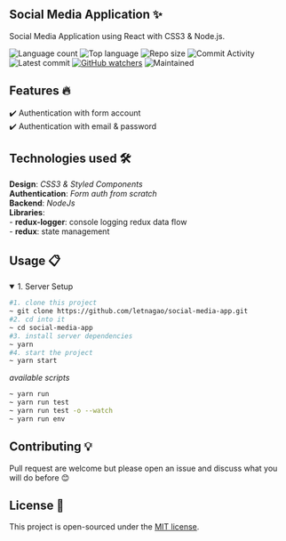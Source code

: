 ## Social Media Application ✨
Social Media Application using React with CSS3 & Node.js.

![Language count](https://img.shields.io/github/languages/count/letnagao/social-media-app?color=green)
![Top language](https://img.shields.io/github/languages/top/letnagao/social-media-app?color=ff69b4)
![Repo size](https://img.shields.io/github/repo-size/letnagao/social-media-app?color=yellow)
![Commit Activity](https://img.shields.io/github/commit-activity/y/letnagao/social-media-app?color=blue)
![Latest commit](https://img.shields.io/github/last-commit/letnagao/social-media-app?color=red)
[![GitHub watchers](https://img.shields.io/github/watchers/letnagao/social-media-app?logo=GitHub)](https://github.com/letnagao/social-media-app/watchers)
![Maintained](https://img.shields.io/maintenance/yes/9999)

## Features 🔥
✔️ Authentication with form account <br />
✔️ Authentication with email & password <br />

## Technologies used 🛠️
**Design**: *CSS3 & Styled Components*<br />
**Authentication**: *Form auth from scratch*<br />
**Backend**: *NodeJs* <br />
**Libraries**: <br />
    - **redux-logger**: console logging redux data flow <br />
    - **redux**: state management <br />

## Usage 📋
<details open>
<summary>1. Server Setup</summary>

```bash
#1. clone this project
~ git clone https://github.com/letnagao/social-media-app.git
#2. cd into it
~ cd social-media-app
#3. install server dependencies
~ yarn
#4. start the project 
~ yarn start
```
*available scripts*
```bash
~ yarn run
~ yarn run test
~ yarn run test -o --watch
~ yarn run env
```
</details>

## Contributing 💡
Pull request are welcome but please open an issue and discuss what you will do before 😊

## License 📄
This project is open-sourced under the [MIT license](https://opensource.org/licenses/MIT).
